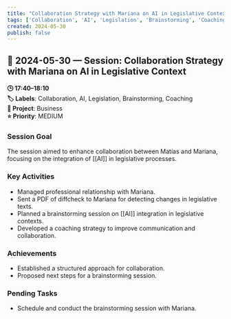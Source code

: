 ```yaml
---
title: "Collaboration Strategy with Mariana on AI in Legislative Context"
tags: ['Collaboration', 'AI', 'Legislation', 'Brainstorming', 'Coaching']
created: 2024-05-30
publish: false
---
```


## 📅 2024-05-30 — Session: Collaboration Strategy with Mariana on AI in Legislative Context

**🕒 17:40–18:10**  
**🏷️ Labels**: Collaboration, AI, Legislation, Brainstorming, Coaching  
**📂 Project**: Business  
**⭐ Priority**: MEDIUM  


### Session Goal
The session aimed to enhance collaboration between Matías and Mariana, focusing on the integration of [[AI]] in legislative processes.

### Key Activities
- Managed professional relationship with Mariana.
- Sent a PDF of diffcheck to Mariana for detecting changes in legislative texts.
- Planned a brainstorming session on [[AI]] integration in legislative contexts.
- Developed a coaching strategy to improve communication and collaboration.

### Achievements
- Established a structured approach for collaboration.
- Proposed next steps for a brainstorming session.

### Pending Tasks
- Schedule and conduct the brainstorming session with Mariana.
